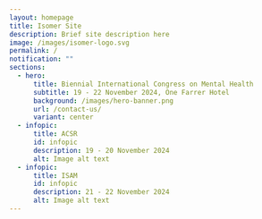 ```yaml
---
layout: homepage
title: Isomer Site
description: Brief site description here
image: /images/isomer-logo.svg
permalink: /
notification: ""
sections:
  - hero:
      title: Biennial International Congress on Mental Health
      subtitle: 19 - 22 November 2024, One Farrer Hotel
      background: /images/hero-banner.png
      url: /contact-us/
      variant: center
  - infopic:
      title: ACSR
      id: infopic
      description: 19 - 20 November 2024
      alt: Image alt text
  - infopic:
      title: ISAM
      id: infopic
      description: 21 - 22 November 2024
      alt: Image alt text
---
```

